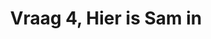 ---
start: "00:00:12.500"
end: "00:00:16.000"
title: Vraag 4, Hier is Sam in
options:
- Dubai
- Singapore
- Rio de Janeiro
- Bali	
- Moskou
answer: Dubai
---